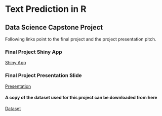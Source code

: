 # Text Prediction in R

## Data Science Capstone Project

Following links point to the final project and the project presentation pitch.

### Final Project Shiny App
[Shiny App](https://nemil28.shinyapps.io/text_predictor/)

### Final Project Presentation Slide
[Presentation](https://rpubs.com/Nemil28/668435)

#### A copy of the dataset used for this project can be downloaded from here
[Dataset](https://d396qusza40orc.cloudfront.net/dsscapstone/dataset/Coursera-SwiftKey.zip)
